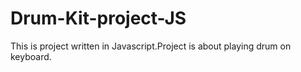 # Drum-Kit-project-JS
This is project written in Javascript.Project is about playing drum on keyboard. 

